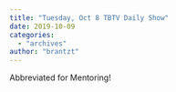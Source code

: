 ```yaml
---
title: "Tuesday, Oct 8 TBTV Daily Show"
date: 2019-10-09
categories: 
  - "archives"
author: "brantzt"
---
```


Abbreviated for Mentoring!
